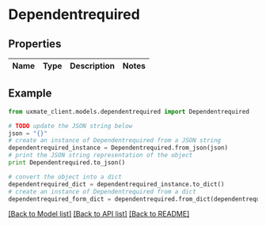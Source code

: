 # Dependentrequired


## Properties
Name | Type | Description | Notes
------------ | ------------- | ------------- | -------------

## Example

```python
from uxmate_client.models.dependentrequired import Dependentrequired

# TODO update the JSON string below
json = "{}"
# create an instance of Dependentrequired from a JSON string
dependentrequired_instance = Dependentrequired.from_json(json)
# print the JSON string representation of the object
print Dependentrequired.to_json()

# convert the object into a dict
dependentrequired_dict = dependentrequired_instance.to_dict()
# create an instance of Dependentrequired from a dict
dependentrequired_form_dict = dependentrequired.from_dict(dependentrequired_dict)
```
[[Back to Model list]](../README.md#documentation-for-models) [[Back to API list]](../README.md#documentation-for-api-endpoints) [[Back to README]](../README.md)


